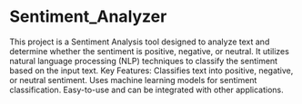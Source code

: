 # Sentiment_Analyzer
This project is a Sentiment Analysis tool designed to analyze text and determine whether the sentiment is positive, negative, or neutral. It utilizes natural language processing (NLP) techniques to classify the sentiment based on the input text.
Key Features:
Classifies text into positive, negative, or neutral sentiment.
Uses machine learning models for sentiment classification.
Easy-to-use and can be integrated with other applications.
